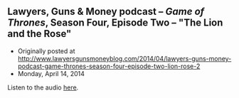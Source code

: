 ## Lawyers, Guns &amp; Money podcast – <em>Game of Thrones</em>, Season Four, Episode Two – "The Lion and the Rose"

 * Originally posted at http://www.lawyersgunsmoneyblog.com/2014/04/lawyers-guns-money-podcast-game-thrones-season-four-episode-two-lion-rose-2
 * Monday, April 14, 2014

Listen to the audio [here](http://lawyersgunsmoneyblog.com/podcast/got0402.mp3).